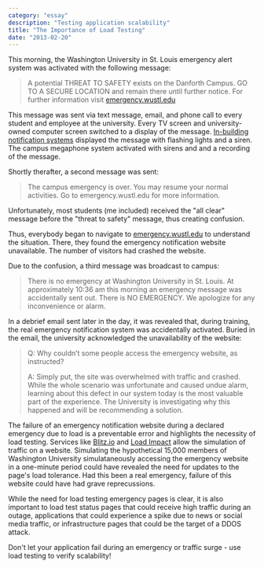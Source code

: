 ```yaml
---
category: "essay"
description: "Testing application scalability"
title: "The Importance of Load Testing"
date: "2013-02-20"
---
```


This morning, the Washington University in St. Louis emergency alert system was activated with the following message:

>A potential THREAT TO SAFETY exists on the Danforth Campus. GO TO A SECURE LOCATION and remain there until further notice. For further information visit [emergency.wustl.edu](http://emergency.wustl.edu)

This message was sent via text message, email, and phone call to every student and employee at the university. Every TV screen and university-owned computer screen switched to a display of the message. [In-building notification systems](http://www.alertus.com/beacon/) displayed the message with flashing lights and a siren. The campus megaphone system activated with sirens and and a recording of the message. 

Shortly therafter, a second message was sent: 
> The campus emergency is over. You may resume your normal activities. Go to emergency.wustl.edu for more information.


Unfortunately, most students (me included) received the "all clear" message before the "threat to safety" message, thus creating confusion. 

Thus, everybody began to navigate to [emergency.wustl.edu](http://emergency.wustl.edu) to understand the situation. There, they found the emergency notification website unavailable. <span class="highlight">The number of visitors had crashed the website.</span>

Due to the confusion, a third message was broadcast to campus: 

> There is no emergency at Washington University in St. Louis. At approximately 10:36 am this morning an emergency message was accidentally sent out. There is NO EMERGENCY. We apologize for any inconvenience or alarm.

In a debrief email sent later in the day, it was revealed that, during training, the real emergency notification system was accidentally activated. Buried in the email, the university acknowledged the unavailability of the website: 

>Q: Why couldn’t some people access the emergency website, as instructed?
>
>A: Simply put, the site was overwhelmed with traffic and crashed. While the whole scenario was unfortunate and caused undue alarm, learning about this defect in our system today is the most valuable part of the experience. The University is investigating why this happened and will be recommending a solution.


The failure of an emergency notification website during a declared emergency due to load is a preventable error and highlights the necessity of load testing. Services like [Blitz.io](https://www.blitz.io/) and [Load Impact](http://loadimpact.com/) allow the simulation of traffic on a website. Simulating the hypothetical 15,000 members of Washington University simulataneously accessing the emergency website in a one-minute period could have revealed the need for updates to the page's load tolerance. Had this been a real emergency, failure of this website could have had grave reprecussions.

While the need for load testing emergency pages is clear, it is also important to load test status pages that could receive high traffic during an outage, applications that could experience a spike due to news or social media traffic, or infrastructure pages that could be the target of a DDOS attack. 

Don't let your application fail during an emergency or traffic surge - use load testing to verify scalability!
